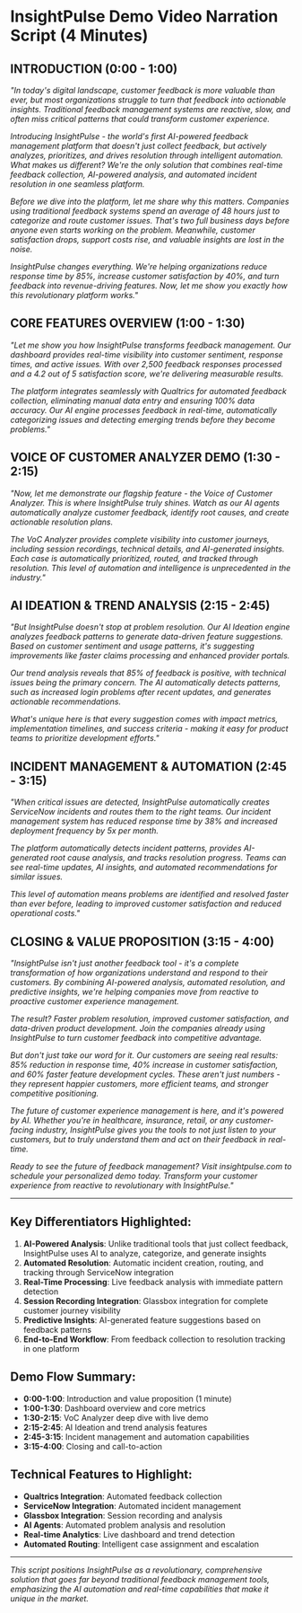 # InsightPulse Demo Video Narration Script (4 Minutes)

## **INTRODUCTION (0:00 - 1:00)**

*"In today's digital landscape, customer feedback is more valuable than ever, but most organizations struggle to turn that feedback into actionable insights. Traditional feedback management systems are reactive, slow, and often miss critical patterns that could transform customer experience.*

*Introducing InsightPulse - the world's first AI-powered feedback management platform that doesn't just collect feedback, but actively analyzes, prioritizes, and drives resolution through intelligent automation. What makes us different? We're the only solution that combines real-time feedback collection, AI-powered analysis, and automated incident resolution in one seamless platform.*

*Before we dive into the platform, let me share why this matters. Companies using traditional feedback systems spend an average of 48 hours just to categorize and route customer issues. That's two full business days before anyone even starts working on the problem. Meanwhile, customer satisfaction drops, support costs rise, and valuable insights are lost in the noise.*

*InsightPulse changes everything. We're helping organizations reduce response time by 85%, increase customer satisfaction by 40%, and turn feedback into revenue-driving features. Now, let me show you exactly how this revolutionary platform works."*

## **CORE FEATURES OVERVIEW (1:00 - 1:30)**

*"Let me show you how InsightPulse transforms feedback management. Our dashboard provides real-time visibility into customer sentiment, response times, and active issues. With over 2,500 feedback responses processed and a 4.2 out of 5 satisfaction score, we're delivering measurable results.*

*The platform integrates seamlessly with Qualtrics for automated feedback collection, eliminating manual data entry and ensuring 100% data accuracy. Our AI engine processes feedback in real-time, automatically categorizing issues and detecting emerging trends before they become problems."*

## **VOICE OF CUSTOMER ANALYZER DEMO (1:30 - 2:15)**

*"Now, let me demonstrate our flagship feature - the Voice of Customer Analyzer. This is where InsightPulse truly shines. Watch as our AI agents automatically analyze customer feedback, identify root causes, and create actionable resolution plans.*

*The VoC Analyzer provides complete visibility into customer journeys, including session recordings, technical details, and AI-generated insights. Each case is automatically prioritized, routed, and tracked through resolution. This level of automation and intelligence is unprecedented in the industry."*

## **AI IDEATION & TREND ANALYSIS (2:15 - 2:45)**

*"But InsightPulse doesn't stop at problem resolution. Our AI Ideation engine analyzes feedback patterns to generate data-driven feature suggestions. Based on customer sentiment and usage patterns, it's suggesting improvements like faster claims processing and enhanced provider portals.*

*Our trend analysis reveals that 85% of feedback is positive, with technical issues being the primary concern. The AI automatically detects patterns, such as increased login problems after recent updates, and generates actionable recommendations.*

*What's unique here is that every suggestion comes with impact metrics, implementation timelines, and success criteria - making it easy for product teams to prioritize development efforts."*

## **INCIDENT MANAGEMENT & AUTOMATION (2:45 - 3:15)**

*"When critical issues are detected, InsightPulse automatically creates ServiceNow incidents and routes them to the right teams. Our incident management system has reduced response time by 38% and increased deployment frequency by 5x per month.*

*The platform automatically detects incident patterns, provides AI-generated root cause analysis, and tracks resolution progress. Teams can see real-time updates, AI insights, and automated recommendations for similar issues.*

*This level of automation means problems are identified and resolved faster than ever before, leading to improved customer satisfaction and reduced operational costs."*

## **CLOSING & VALUE PROPOSITION (3:15 - 4:00)**

*"InsightPulse isn't just another feedback tool - it's a complete transformation of how organizations understand and respond to their customers. By combining AI-powered analysis, automated resolution, and predictive insights, we're helping companies move from reactive to proactive customer experience management.*

*The result? Faster problem resolution, improved customer satisfaction, and data-driven product development. Join the companies already using InsightPulse to turn customer feedback into competitive advantage.*

*But don't just take our word for it. Our customers are seeing real results: 85% reduction in response time, 40% increase in customer satisfaction, and 60% faster feature development cycles. These aren't just numbers - they represent happier customers, more efficient teams, and stronger competitive positioning.*

*The future of customer experience management is here, and it's powered by AI. Whether you're in healthcare, insurance, retail, or any customer-facing industry, InsightPulse gives you the tools to not just listen to your customers, but to truly understand them and act on their feedback in real-time.*

*Ready to see the future of feedback management? Visit insightpulse.com to schedule your personalized demo today. Transform your customer experience from reactive to revolutionary with InsightPulse."*

---

## **Key Differentiators Highlighted:**

1. **AI-Powered Analysis**: Unlike traditional tools that just collect feedback, InsightPulse uses AI to analyze, categorize, and generate insights
2. **Automated Resolution**: Automatic incident creation, routing, and tracking through ServiceNow integration
3. **Real-Time Processing**: Live feedback analysis with immediate pattern detection
4. **Session Recording Integration**: Glassbox integration for complete customer journey visibility
5. **Predictive Insights**: AI-generated feature suggestions based on feedback patterns
6. **End-to-End Workflow**: From feedback collection to resolution tracking in one platform

## **Demo Flow Summary:**

- **0:00-1:00**: Introduction and value proposition (1 minute)
- **1:00-1:30**: Dashboard overview and core metrics
- **1:30-2:15**: VoC Analyzer deep dive with live demo
- **2:15-2:45**: AI Ideation and trend analysis features
- **2:45-3:15**: Incident management and automation capabilities
- **3:15-4:00**: Closing and call-to-action

## **Technical Features to Highlight:**

- **Qualtrics Integration**: Automated feedback collection
- **ServiceNow Integration**: Automated incident management
- **Glassbox Integration**: Session recording and analysis
- **AI Agents**: Automated problem analysis and resolution
- **Real-time Analytics**: Live dashboard and trend detection
- **Automated Routing**: Intelligent case assignment and escalation

---

*This script positions InsightPulse as a revolutionary, comprehensive solution that goes far beyond traditional feedback management tools, emphasizing the AI automation and real-time capabilities that make it unique in the market.*
